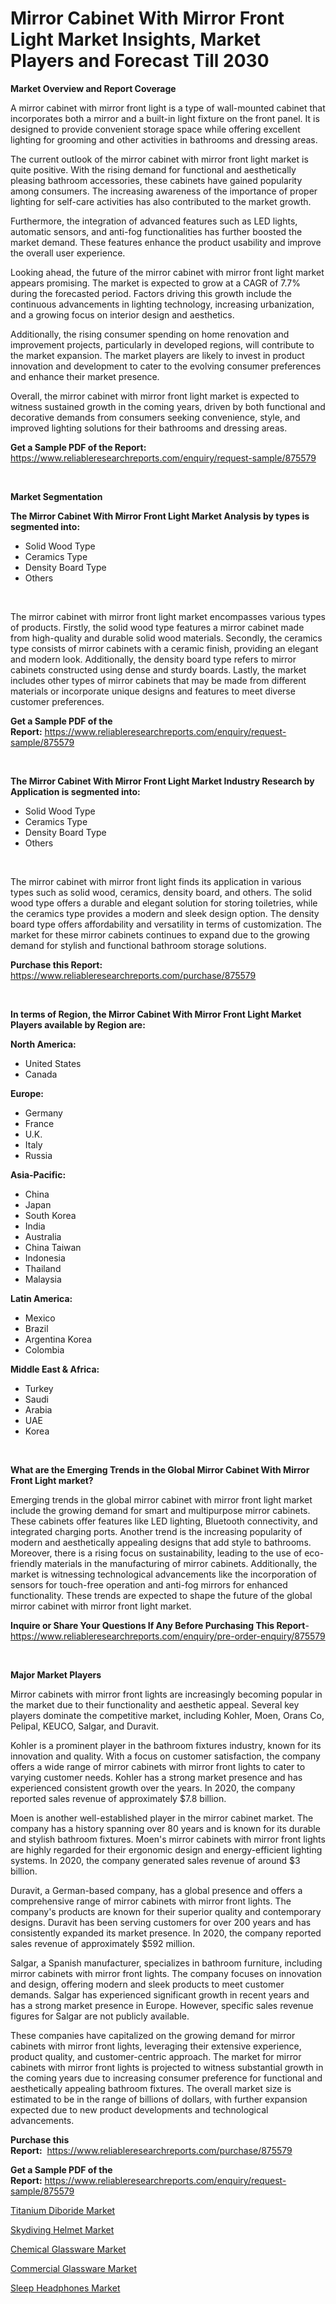 <p><h1>Mirror Cabinet With Mirror Front Light Market Insights, Market Players and Forecast Till 2030</h1></p><p><strong>Market Overview and Report Coverage</strong></p>
<p><p>A mirror cabinet with mirror front light is a type of wall-mounted cabinet that incorporates both a mirror and a built-in light fixture on the front panel. It is designed to provide convenient storage space while offering excellent lighting for grooming and other activities in bathrooms and dressing areas.</p><p>The current outlook of the mirror cabinet with mirror front light market is quite positive. With the rising demand for functional and aesthetically pleasing bathroom accessories, these cabinets have gained popularity among consumers. The increasing awareness of the importance of proper lighting for self-care activities has also contributed to the market growth.</p><p>Furthermore, the integration of advanced features such as LED lights, automatic sensors, and anti-fog functionalities has further boosted the market demand. These features enhance the product usability and improve the overall user experience.</p><p>Looking ahead, the future of the mirror cabinet with mirror front light market appears promising. The market is expected to grow at a CAGR of 7.7% during the forecasted period. Factors driving this growth include the continuous advancements in lighting technology, increasing urbanization, and a growing focus on interior design and aesthetics.</p><p>Additionally, the rising consumer spending on home renovation and improvement projects, particularly in developed regions, will contribute to the market expansion. The market players are likely to invest in product innovation and development to cater to the evolving consumer preferences and enhance their market presence.</p><p>Overall, the mirror cabinet with mirror front light market is expected to witness sustained growth in the coming years, driven by both functional and decorative demands from consumers seeking convenience, style, and improved lighting solutions for their bathrooms and dressing areas.</p></p>
<p><strong>Get a Sample PDF of the Report:</strong> <a href="https://www.reliableresearchreports.com/enquiry/request-sample/875579">https://www.reliableresearchreports.com/enquiry/request-sample/875579</a></p>
<p>&nbsp;</p>
<p><strong>Market Segmentation</strong></p>
<p><strong>The Mirror Cabinet With Mirror Front Light Market Analysis by types is segmented into:</strong></p>
<p><ul><li>Solid Wood Type</li><li>Ceramics Type</li><li>Density Board Type</li><li>Others</li></ul></p>
<p>&nbsp;</p>
<p><p>The mirror cabinet with mirror front light market encompasses various types of products. Firstly, the solid wood type features a mirror cabinet made from high-quality and durable solid wood materials. Secondly, the ceramics type consists of mirror cabinets with a ceramic finish, providing an elegant and modern look. Additionally, the density board type refers to mirror cabinets constructed using dense and sturdy boards. Lastly, the market includes other types of mirror cabinets that may be made from different materials or incorporate unique designs and features to meet diverse customer preferences.</p></p>
<p><strong>Get a Sample PDF of the Report:</strong>&nbsp;<a href="https://www.reliableresearchreports.com/enquiry/request-sample/875579">https://www.reliableresearchreports.com/enquiry/request-sample/875579</a></p>
<p>&nbsp;</p>
<p><strong>The Mirror Cabinet With Mirror Front Light Market Industry Research by Application is segmented into:</strong></p>
<p><ul><li>Solid Wood Type</li><li>Ceramics Type</li><li>Density Board Type</li><li>Others</li></ul></p>
<p>&nbsp;</p>
<p><p>The mirror cabinet with mirror front light finds its application in various types such as solid wood, ceramics, density board, and others. The solid wood type offers a durable and elegant solution for storing toiletries, while the ceramics type provides a modern and sleek design option. The density board type offers affordability and versatility in terms of customization. The market for these mirror cabinets continues to expand due to the growing demand for stylish and functional bathroom storage solutions.</p></p>
<p><strong>Purchase this Report:</strong>&nbsp; <a href="https://www.reliableresearchreports.com/purchase/875579">https://www.reliableresearchreports.com/purchase/875579</a></p>
<p>&nbsp;</p>
<p><strong>In terms of Region, the Mirror Cabinet With Mirror Front Light Market Players available by Region are:</strong></p>
<p>
    <p> <strong> North America: </strong>
        <ul>
            <li>United States</li>
            <li>Canada</li>
        </ul>
        </p> 
    <p> <strong> Europe: </strong>
        <ul>
            <li>Germany</li>
            <li>France</li>
            <li>U.K.</li>
            <li>Italy</li>
            <li>Russia</li>
        </ul>
        </p> 
    <p> <strong> Asia-Pacific: </strong>
        <ul>
            <li>China</li>
            <li>Japan</li>
            <li>South Korea</li>
            <li>India</li>
            <li>Australia</li>
            <li>China Taiwan</li>
            <li>Indonesia</li>
            <li>Thailand</li>
            <li>Malaysia</li>
        </ul>
        </p> 
    <p> <strong> Latin America: </strong>
        <ul>
            <li>Mexico</li>
            <li>Brazil</li>
            <li>Argentina Korea</li>
            <li>Colombia</li>
        </ul>
        </p> 
    <p> <strong> Middle East & Africa: </strong>
        <ul>
            <li>Turkey</li>
            <li>Saudi</li>
            <li>Arabia</li>
            <li>UAE</li>
            <li>Korea</li>
        </ul>
    </p>
    </p>
<p>&nbsp;</p>
<p><strong>What are the Emerging Trends in the Global Mirror Cabinet With Mirror Front Light market?</strong></p>
<p><p>Emerging trends in the global mirror cabinet with mirror front light market include the growing demand for smart and multipurpose mirror cabinets. These cabinets offer features like LED lighting, Bluetooth connectivity, and integrated charging ports. Another trend is the increasing popularity of modern and aesthetically appealing designs that add style to bathrooms. Moreover, there is a rising focus on sustainability, leading to the use of eco-friendly materials in the manufacturing of mirror cabinets. Additionally, the market is witnessing technological advancements like the incorporation of sensors for touch-free operation and anti-fog mirrors for enhanced functionality. These trends are expected to shape the future of the global mirror cabinet with mirror front light market.</p></p>
<p><strong>Inquire or Share Your Questions If Any Before Purchasing This Report</strong>- <a href="https://www.reliableresearchreports.com/enquiry/pre-order-enquiry/875579">https://www.reliableresearchreports.com/enquiry/pre-order-enquiry/875579</a></p>
<p>&nbsp;</p>
<p><strong>Major Market Players</strong></p>
<p><p>Mirror cabinets with mirror front lights are increasingly becoming popular in the market due to their functionality and aesthetic appeal. Several key players dominate the competitive market, including Kohler, Moen, Orans Co, Pelipal, KEUCO, Salgar, and Duravit.</p><p>Kohler is a prominent player in the bathroom fixtures industry, known for its innovation and quality. With a focus on customer satisfaction, the company offers a wide range of mirror cabinets with mirror front lights to cater to varying customer needs. Kohler has a strong market presence and has experienced consistent growth over the years. In 2020, the company reported sales revenue of approximately $7.8 billion.</p><p>Moen is another well-established player in the mirror cabinet market. The company has a history spanning over 80 years and is known for its durable and stylish bathroom fixtures. Moen's mirror cabinets with mirror front lights are highly regarded for their ergonomic design and energy-efficient lighting systems. In 2020, the company generated sales revenue of around $3 billion.</p><p>Duravit, a German-based company, has a global presence and offers a comprehensive range of mirror cabinets with mirror front lights. The company's products are known for their superior quality and contemporary designs. Duravit has been serving customers for over 200 years and has consistently expanded its market presence. In 2020, the company reported sales revenue of approximately $592 million.</p><p>Salgar, a Spanish manufacturer, specializes in bathroom furniture, including mirror cabinets with mirror front lights. The company focuses on innovation and design, offering modern and sleek products to meet customer demands. Salgar has experienced significant growth in recent years and has a strong market presence in Europe. However, specific sales revenue figures for Salgar are not publicly available.</p><p>These companies have capitalized on the growing demand for mirror cabinets with mirror front lights, leveraging their extensive experience, product quality, and customer-centric approach. The market for mirror cabinets with mirror front lights is projected to witness substantial growth in the coming years due to increasing consumer preference for functional and aesthetically appealing bathroom fixtures. The overall market size is estimated to be in the range of billions of dollars, with further expansion expected due to new product developments and technological advancements.</p></p>
<p><strong>Purchase this Report:</strong>&nbsp;&nbsp;<a href="https://www.reliableresearchreports.com/purchase/875579">https://www.reliableresearchreports.com/purchase/875579</a></p>
<p></p>
<p><strong>Get a Sample PDF of the Report:</strong>&nbsp;<a href="https://www.reliableresearchreports.com/enquiry/request-sample/875579">https://www.reliableresearchreports.com/enquiry/request-sample/875579</a></p>
<p><p><a href="https://issuu.com/reportprime-2/docs/titanium-diboride-market-size-2030.pptx?fr=xKAE9_zU1NQ">Titanium Diboride Market</a></p><p><a href="https://medium.com/@scottford2001/skydiving-helmet-market-size-growth-forecast-2023-2030-991791d3239f">Skydiving Helmet Market</a></p><p><a href="https://www.linkedin.com/pulse/chemical-glassware-market-challenges-opportunities-growth-8ccce/">Chemical Glassware Market</a></p><p><a href="https://www.linkedin.com/pulse/commercial-glassware-market-research-report-provides-thorough-xvuke/">Commercial Glassware Market</a></p><p><a href="https://medium.com/@jamesromero59/sleep-headphones-market-size-growth-forecast-2023-2030-184555525fe6">Sleep Headphones Market</a></p></p>